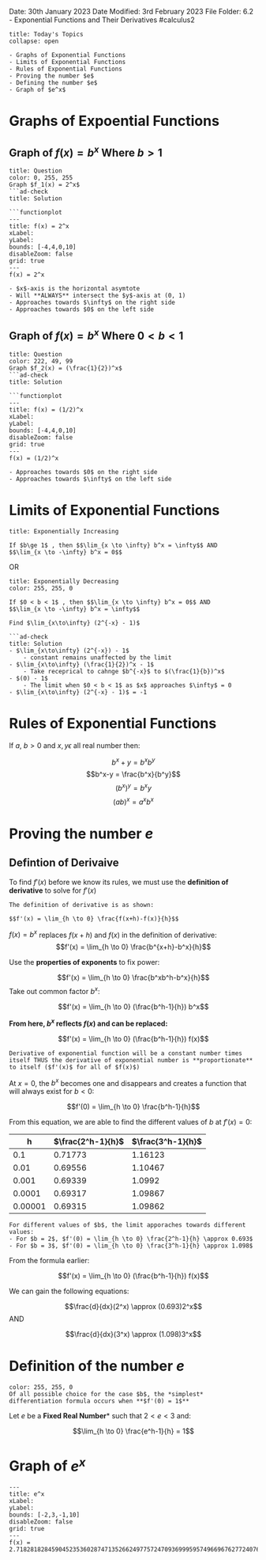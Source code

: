 Date: 30th January 2023
Date Modified: 3rd February 2023
File Folder: 6.2 - Exponential Functions and Their Derivatives
#calculus2

```ad-abstract
title: Today's Topics
collapse: open

- Graphs of Exponential Functions
- Limits of Exponential Functions
- Rules of Exponential Functions
- Proving the number $e$
- Defining the number $e$
- Graph of $e^x$
```


# Graphs of Expoential Functions

## Graph of $f(x) = b^x$ Where $b > 1$

```ad-faq
title: Question
color: 0, 255, 255
Graph $f_1(x) = 2^x$ 
```ad-check
title: Solution

```functionplot
---
title: f(x) = 2^x
xLabel: 
yLabel: 
bounds: [-4,4,0,10]
disableZoom: false
grid: true
---
f(x) = 2^x
```


```ad-note
- $x$-axis is the horizontal asymtote
- Will **ALWAYS** intersect the $y$-axis at (0, 1)
- Approaches towards $\infty$ on the right side
- Approaches towards $0$ on the left side
```

## Graph of $f(x) = b^x$ Where $0 < b < 1$

```ad-faq
title: Question
color: 222, 49, 99
Graph $f_2(x) = (\frac{1}{2})^x$ 
```ad-check
title: Solution

```functionplot
---
title: f(x) = (1/2)^x
xLabel: 
yLabel: 
bounds: [-4,4,0,10]
disableZoom: false
grid: true
---
f(x) = (1/2)^x
```


```ad-note
- Approaches towards $0$ on the right side
- Approaches towards $\infty$ on the left side
```

# Limits of Exponential Functions

```ad-summary
title: Exponentially Increasing

If $b\ge 1$ , then $$\lim_{x \to \infty} b^x = \infty$$ AND 
$$\lim_{x \to -\infty} b^x = 0$$

```

OR

```ad-summary
title: Exponentially Decreasing
color: 255, 255, 0

If $0 < b < 1$ , then $$\lim_{x \to \infty} b^x = 0$$ AND 
$$\lim_{x \to -\infty} b^x = \infty$$
```


```ad-question
Find $\lim_{x\to\infty} (2^{-x} - 1)$

```ad-check
title: Solution
- $\lim_{x\to\infty} (2^{-x}) - 1$
	- constant remains unaffected by the limit
- $\lim_{x\to\infty} (\frac{1}{2})^x - 1$
	- Take receprical to cahnge $b^{-x}$ to $(\frac{1}{b})^x$
- $(0) - 1$
	- The limit when $0 < b < 1$ as $x$ approaches $\infty$ = 0
- $\lim_{x\to\infty} (2^{-x} - 1)$ = -1
```

# Rules of Exponential Functions

If $a$, $b > 0$ and $x, y  \epsilon$ all real number then:

$$b^x+y = b^xb^y$$
$$b^x-y = \frac{b^x}{b^y}$$
$$(b^x)^y = b^xy$$
$$(ab)^x = a^xb^x$$

# Proving the number $e$

## Defintion of Derivaive

To find $f'(x)$ before we know its rules, we must use the **definition of derivative** to solve for $f'(x)$


```ad-note
The definition of derivative is as shown:

$$f'(x) = \lim_{h \to 0} \frac{f(x+h)-f(x)}{h}$$
```


$f(x) = b^x$ replaces $f(x+h)$ and $f(x)$ in the definition of derivative:
$$f'(x) = \lim_{h \to 0} \frac{b^{x+h}-b^x}{h}$$

Use the **properties of exponents** to fix power:

$$f'(x) = \lim_{h \to 0} \frac{b^xb^h-b^x}{h}$$
Take out common factor $b^x$:

$$f'(x) = \lim_{h \to 0} (\frac{b^h-1}{h}) b^x$$

**From here, $b^x$ reflects $f(x)$ and can be replaced:**


$$f'(x) = \lim_{h \to 0} (\frac{b^h-1}{h}) f(x)$$

```ad-important
Derivative of exponential function will be a constant number times itself THUS the derivative of exponential number is **proportionate** to itself ($f'(x)$ for all of $f(x)$)

```

At $x=0$, the $b^x$ becomes one and disappears and creates a function that will always exist for $b < 0$:

$$f'(0) = \lim_{h \to 0} \frac{b^h-1}{h}$$

From this equation, we are able to find the different values of $b$ at $f'(x) = 0$:

| h       | $\frac{2^h-1}{h}$ | $\frac{3^h-1}{h}$ |
| ------- | ---------------- | ---------------- |
| 0.1     | 0.71773          | 1.16123          |
| 0.01    | 0.69556          | 1.10467          |
| 0.001   | 0.69339          | 1.0992           |
| 0.0001  | 0.69317          | 1.09867          |
| 0.00001 | 0.69315          | 1.09862          |


```ad-summary
For different values of $b$, the limit apporaches towards different values:
- For $b = 2$, $f'(0) = \lim_{h \to 0} \frac{2^h-1}{h} \approx 0.693$
- For $b = 3$, $f'(0) = \lim_{h \to 0} \frac{3^h-1}{h} \approx 1.098$
```

From the formula earlier:

$$f'(x) = \lim_{h \to 0} (\frac{b^h-1}{h}) f(x)$$

We can gain the following equations:

$$\frac{d}{dx}(2^x) \approx (0.693)2^x$$
AND

$$\frac{d}{dx}(3^x) \approx (1.098)3^x$$

# Definition of the number $e$

```ad-important
color: 255, 255, 0
Of all possible choice for the case $b$, the *simplest* differentiation formula occurs when **$f'(0) = 1$**
```


Let $e$ be a **Fixed Real Number*** such that $2 < e < 3$ and:

$$\lim_{h \to 0} \frac{e^h-1}{h} = 1$$
# Graph of $e^x$


```functionplot
---
title: e^x
xLabel: 
yLabel: 
bounds: [-2,3,-1,10]
disableZoom: false
grid: true
---
f(x) = 2.718281828459045235360287471352662497757247093699959574966967627724076630353^x
```

